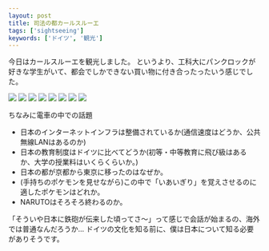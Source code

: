 ```yaml
---
layout: post
title: 司法の都カールスルーエ
tags: ['sightseeing']
keywords: ['ドイツ', '観光']
---
```


今日はカールスルーエを観光しました。
というより、工科大にパンクロックが好きな学生がいて、都会でしかできない買い物に付き合ったったいう感じでした。

<img src="/img/blog_IMG_1272.jpg" class="image-on-frame image-fade">

<img src="/img/blog_IMG_1274.jpg" class="image-on-frame image-fade">

<img src="/img/blog_IMG_1233.jpg" class="image-on-frame image-fade">

<img src="/img/blog_IMG_1275.jpg" class="image-on-frame image-fade">

<img src="/img/blog_IMG_1276.jpg" class="image-on-frame image-fade">

<img src="/img/blog_IMG_1277.jpg" class="image-on-frame image-fade">

<img src="/img/blog_IMG_1258.jpg" class="image-on-frame-medium image-fade">

<img src="/img/blog_IMG_1224.jpg" class="image-on-frame-medium image-fade">

ちなみに電車の中での話題

* 日本のインターネットインフラは整備されているか(通信速度はどうか、公共無線LANはあるのか)
* 日本の教育制度はドイツに比べてどうか(初等・中等教育に飛び級はあるか、大学の授業料はいくらくらいか。)
* 日本の都が京都から東京に移ったのはなぜか。
* (手持ちのポケモンを見せながら)この中で「いあいぎり」を覚えさせるのに適したポケモンはどれか。
* NARUTOはそろそろ終わるのか。

「そういや日本に鉄砲が伝来した頃ってさ〜」って感じで会話が始まるの、海外では普通なんだろうか...
ドイツの文化を知る前に、僕は日本について知る必要がありそうです。

